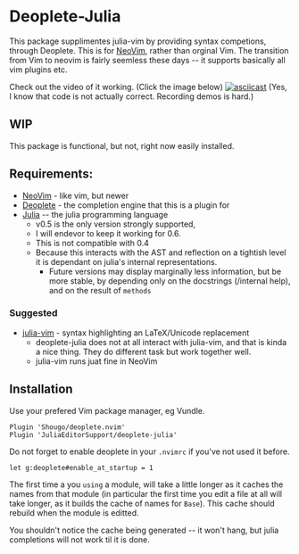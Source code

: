 # Deoplete-Julia 
This package supplimentes julia-vim by providing syntax competions, through Deoplete.
This is for [NeoVim](https://neovim.io/), rather than orginal Vim.
The transition from Vim to neovim is fairly seemless these days -- it supports basically all vim plugins etc.



Check out the video of it working. (Click the image below)
[![asciicast](https://asciinema.org/a/688g8iyhj1idrtz8ooptr6iso.png)](https://asciinema.org/a/688g8iyhj1idrtz8ooptr6iso)
(Yes, I know that code is not actually correct. Recording demos is hard.)
## WIP
This package is functional, but not, right now easily installed.


## Requirements:

 - [NeoVim](https://github.com/neovim/neovim) - like vim, but newer
 - [Deoplete](https://github.com/Shougo/deoplete.nvim) - the completion engine that this is a plugin for
 - [Julia](https://github.com/JuliaLang/julia) -- the julia programming language
    - v0.5 is the only version strongly supported, 
	- I will endevor to keep it working for 0.6.
    - This is not compatible with 0.4
	- Because this interacts with the AST and reflection on a tightish level it is dependant on julia's internal representations.
    	- Future versions may display marginally less information, but be more stable, by depending only on the docstrings (/internal help), and on the result of `methods` 

### Suggested

 - [julia-vim](https://github.com/JuliaLang/julia-vim) - syntax highlighting an LaTeX/Unicode replacement
    - deoplete-julia does not at all interact with julia-vim, and that is kinda a nice thing. They do different task but work together well.
	- julia-vim runs juat fine in NeoVim

## Installation
Use your prefered Vim package manager, eg Vundle.

```vimscript
Plugin 'Shougo/deoplete.nvim'
Plugin 'JuliaEditorSupport/deoplete-julia'
```

Do not forget to enable deoplete in your `.nvimrc` if you've not used it before.

```vimscript
let g:deoplete#enable_at_startup = 1
```


The first time a you `using` a module, will take a little longer as it caches the names from that module (in particular the first time you edit a file at all will take longer, as it builds the cache of names for `Base`).
This cache should rebuild when the module is editted.

You shouldn't notice the cache being generated -- it won't hang, but julia completions will not work til it is done.


